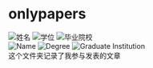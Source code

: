 # onlypapers
<img src="https://img.shields.io/badge/姓名-刘轩昂-orange" alt="姓名" /> <img src="https://img.shields.io/badge/学位-应用心理硕士-orange" alt="学位" /> <img src="https://img.shields.io/badge/毕业院校-中国科学院心理研究所-orange" alt="毕业院校" /><br>
<img src="https://img.shields.io/badge/Name-Xuanang Liu-green" alt="Name" /> <img src="https://img.shields.io/badge/Degree-Master of Applied Psychology-green" alt="Degree" /> <img src="https://img.shields.io/badge/Graduate Institution-Institute of Psychology, Chinese Academy of Sciences-green" alt="Graduate Institution" /><br>
这个文件夹记录了我参与发表的文章
